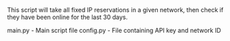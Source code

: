 This script will take all fixed IP reservations in a given network, then check if they have been online for the last 30 days.

main.py - Main script file
config.py - File containing API key and network ID
